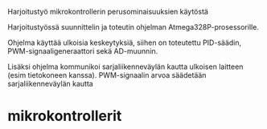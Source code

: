 Harjoitustyö mikrokontrollerin perusominaisuuksien käytöstä

Harjoitustyössä suunnittelin ja toteutin ohjelman Atmega328P-prosessorille. 

Ohjelma käyttää ulkoisia keskeytyksiä, siihen on toteutettu PID-säädin, PWM-signaaligeneraattori sekä AD-muunnin.

Lisäksi ohjelma kommunikoi sarjaliikenneväylän kautta ulkoisen laitteen (esim tietokoneen kanssa).
PWM-signaalin arvoa säädetään sarjaliikenneväylän kautta

# mikrokontrollerit

